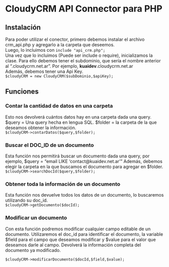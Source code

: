 # CloudyCRM API Connector para PHP
<h2>Instalación</h2>
Para poder utilizar el conector, primero debemos instalar el archivo crm_api.php y agregarlo a la carpeta que deseemos.<br>
Luego, lo incluimos con 
<code>include "api_crm.php";</code><br>
Una vez que lo incluimos (Puede ser include o require), inicializamos la clase.
Para ello debemos tener el subdominio, que sería el nombre anterior al “.cloudycrm.net.ar”. Por ejemplo, <b>kuaidev</b>.cloudycrm.net.ar<br>
Además, debemos tener una Api Key.<br>
<code>$cloudyCRM = new CloudyCRM($subDominio,$apiKey);</code>

<h2>Funciones</h2>
<h3>Contar la cantidad de datos en una carpeta</h3>
Esto nos devolverá cuántos datos hay en una carpeta dada una query.
$query = Una query hecha en lengua SQL.
$folder = la carpeta de la que deseamos obtener la información.<br>
<code>$cloudyCRM->contarDatos($query,$folder);</code>

<h3>Buscar el DOC_ID de un documento</h3>
Esta función nos permitirá buscar un documento dada una query, por ejemplo,
$query = “email LIKE ‘contact@kuaidev.net.ar’”
Además, debemos elegir la carpeta en la que buscamos el documento para agregar en $folder.<br>
<code>$cloudyCRM->searchDocId($query,$folder);</code>

<h3>Obtener toda la información de un documento</h3>
Esta función nos devuelve todos los datos de un documento, lo buscaremos utilizando su doc_id.<br>
<code>$cloudyCRM->getDocumento($docId);</code>

<h3>Modificar un documento</h3>
Con esta función podremos modificar cualquier campo editable de un documento. Utilizaremos el doc_id para identificar el documento, la variable $field para el campo que deseamos modificar y $value para el valor que deseamos darle al campo. Devolverá la información completa del documento ya modificado.
<br>
<code>
$cloudyCRM->modificarDocumento($docId,$field,$value);</code>
